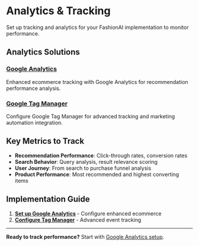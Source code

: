 # Analytics & Tracking

Set up tracking and analytics for your FashionAI implementation to monitor performance.

## Analytics Solutions

### [Google Analytics](./google-analytics)
Enhanced ecommerce tracking with Google Analytics for recommendation performance analysis.

### [Google Tag Manager](./google-tag-manager)
Configure Google Tag Manager for advanced tracking and marketing automation integration.

## Key Metrics to Track

- **Recommendation Performance**: Click-through rates, conversion rates
- **Search Behavior**: Query analysis, result relevance scoring
- **User Journey**: From search to purchase funnel analysis
- **Product Performance**: Most recommended and highest converting items

## Implementation Guide

1. **[Set up Google Analytics](./google-analytics)** - Configure enhanced ecommerce
2. **[Configure Tag Manager](./google-tag-manager)** - Advanced event tracking

---

**Ready to track performance?** Start with [Google Analytics setup](./google-analytics).